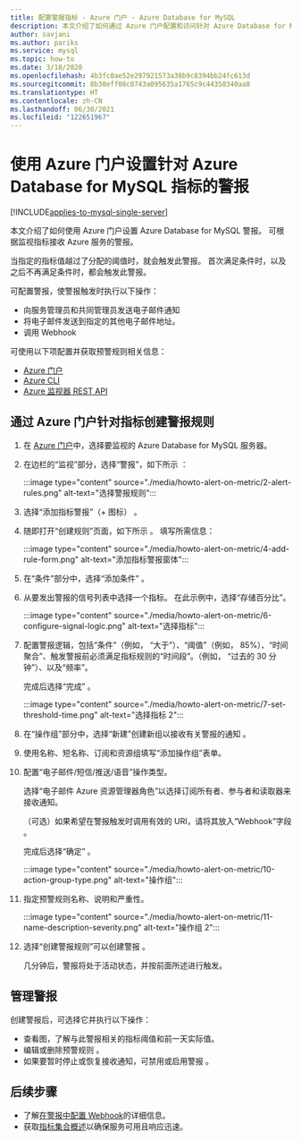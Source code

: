 ```yaml
---
title: 配置警报指标 - Azure 门户 - Azure Database for MySQL
description: 本文介绍了如何通过 Azure 门户配置和访问针对 Azure Database for MySQL 的指标警报。
author: savjani
ms.author: pariks
ms.service: mysql
ms.topic: how-to
ms.date: 3/18/2020
ms.openlocfilehash: 4b3fc0ae52e297921573a38b9c8394bb24fc613d
ms.sourcegitcommit: 8b38eff08c8743a095635a1765c9c44358340aa8
ms.translationtype: HT
ms.contentlocale: zh-CN
ms.lasthandoff: 06/30/2021
ms.locfileid: "122651967"
---
```

# <a name="use-the-azure-portal-to-set-up-alerts-on-metrics-for-azure-database-for-mysql"></a>使用 Azure 门户设置针对 Azure Database for MySQL 指标的警报 

[!INCLUDE[applies-to-mysql-single-server](includes/applies-to-mysql-single-server.md)]

本文介绍了如何使用 Azure 门户设置 Azure Database for MySQL 警报。 可根据监视指标接收 Azure 服务的警报。

当指定的指标值越过了分配的阈值时，就会触发此警报。 首次满足条件时，以及之后不再满足条件时，都会触发此警报。 

可配置警报，使警报触发时执行以下操作：
* 向服务管理员和共同管理员发送电子邮件通知
* 将电子邮件发送到指定的其他电子邮件地址。
* 调用 Webhook

可使用以下项配置并获取预警规则相关信息：
* [Azure 门户](../azure-monitor/alerts/alerts-metric.md#create-with-azure-portal)
* [Azure CLI](../azure-monitor/alerts/alerts-metric.md#with-azure-cli)
* [Azure 监视器 REST API](/rest/api/monitor/metricalerts)

## <a name="create-an-alert-rule-on-a-metric-from-the-azure-portal"></a>通过 Azure 门户针对指标创建警报规则
1. 在 [Azure 门户](https://portal.azure.com/)中，选择要监视的 Azure Database for MySQL 服务器。

2. 在边栏的“监视”部分，选择“警报”，如下所示   ：

   :::image type="content" source="./media/howto-alert-on-metric/2-alert-rules.png" alt-text="选择警报规则":::

3. 选择“添加指标警报”（+ 图标）  。

4. 随即打开“创建规则”页面，如下所示  。 填写所需信息：

   :::image type="content" source="./media/howto-alert-on-metric/4-add-rule-form.png" alt-text="添加指标警报窗体":::

5. 在“条件”部分中，选择“添加条件”   。

6. 从要发出警报的信号列表中选择一个指标。 在此示例中，选择“存储百分比”。
   
   :::image type="content" source="./media/howto-alert-on-metric/6-configure-signal-logic.png" alt-text="选择指标":::

7. 配置警报逻辑，包括“条件”（例如，  “大于”）、“阈值”（例如，  85%）、“时间聚合”、触发警报前必须满足指标规则的“时间段”。（例如，   “过去的 30 分钟”）、以及“频率”。
   
   完成后选择“完成”  。

   :::image type="content" source="./media/howto-alert-on-metric/7-set-threshold-time.png" alt-text="选择指标 2":::

8. 在“操作组”部分中，选择“新建”创建新组以接收有关警报的通知   。

9. 使用名称、短名称、订阅和资源组填写“添加操作组”表单。

10. 配置“电子邮件/短信/推送/语音”操作类型。
    
    选择“电子邮件 Azure 资源管理器角色”以选择订阅所有者、参与者和读取器来接收通知。
   
    （可选）如果希望在警报触发时调用有效的 URI，请将其放入“Webhook”字段  。

    完成后选择“确定”  。

    :::image type="content" source="./media/howto-alert-on-metric/10-action-group-type.png" alt-text="操作组":::

11. 指定预警规则名称、说明和严重性。

    :::image type="content" source="./media/howto-alert-on-metric/11-name-description-severity.png" alt-text="操作组 2"::: 

12. 选择“创建警报规则”可以创建警报  。

    几分钟后，警报将处于活动状态，并按前面所述进行触发。

## <a name="manage-your-alerts"></a>管理警报
创建警报后，可选择它并执行以下操作：

* 查看图，了解与此警报相关的指标阈值和前一天实际值。
* 编辑或删除预警规则   。
* 如果要暂时停止或恢复接收通知，可禁用或启用警报   。


## <a name="next-steps"></a>后续步骤
* 了解[在警报中配置 Webhook](../azure-monitor/alerts/alerts-webhooks.md)的详细信息。
* 获取[指标集合概述](../azure-monitor/data-platform.md)以确保服务可用且响应迅速。